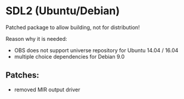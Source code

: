 
# SDL2 (Ubuntu/Debian)

Patched package to allow building, not for distribution!

Reason why it is needed:

 - OBS does not support universe repository for Ubuntu 14.04 / 16.04
 - multiple choice dependencies for Debian 9.0

## Patches:

 - removed MIR output driver
